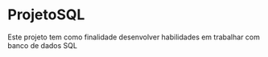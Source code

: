 # ProjetoSQL
Este projeto tem como finalidade desenvolver habilidades em trabalhar com banco de dados SQL

